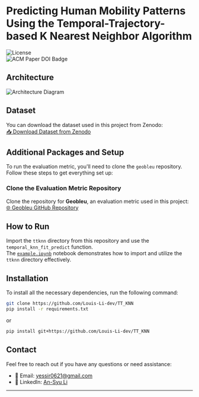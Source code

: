 
# Predicting Human Mobility Patterns Using the Temporal-Trajectory-based K Nearest Neighbor Algorithm

![License](https://img.shields.io/badge/License-MIT-green.svg)  
![ACM Paper DOI Badge](https://img.shields.io/badge/ACM%20Paper-DOI%3A%2010.1145%2F3681771.3699913-blue)

## Architecture

![Architecture Diagram](https://github.com/user-attachments/assets/d2261ac1-1739-410b-b500-c2ed82ede9fa)

## Dataset

You can download the dataset used in this project from Zenodo:  
[📥 Download Dataset from Zenodo](https://zenodo.org/records/14219563)

## Additional Packages and Setup

To run the evaluation metric, you'll need to clone the `geobleu` repository. Follow these steps to get everything set up:

### Clone the Evaluation Metric Repository

Clone the repository for **Geobleu**, an evaluation metric used in this project:  
[🌐 Geobleu GitHub Repository](https://github.com/yahoojapan/geobleu)

## How to Run

Import the `ttknn` directory from this repository and use the `temporal_knn_fit_predict` function.  
The [`example.ipynb`](https://github.com/Louis-Li-dev/TT_KNN/blob/main/tests/example.ipynb) notebook demonstrates how to import and utilize the `ttknn` directory effectively.

## Installation

To install all the necessary dependencies, run the following command:

```bash
git clone https://github.com/Louis-Li-dev/TT_KNN
pip install -r requirements.txt
```

or

```bash
pip install git+https://github.com/Louis-Li-dev/TT_KNN
```

## Contact

Feel free to reach out if you have any questions or need assistance:

- 📧 Email: yessir0621@gmail.com
- 🔗 LinkedIn: [An-Syu Li](https://www.linkedin.com/in/an-syu-li-10897a273/)

---
